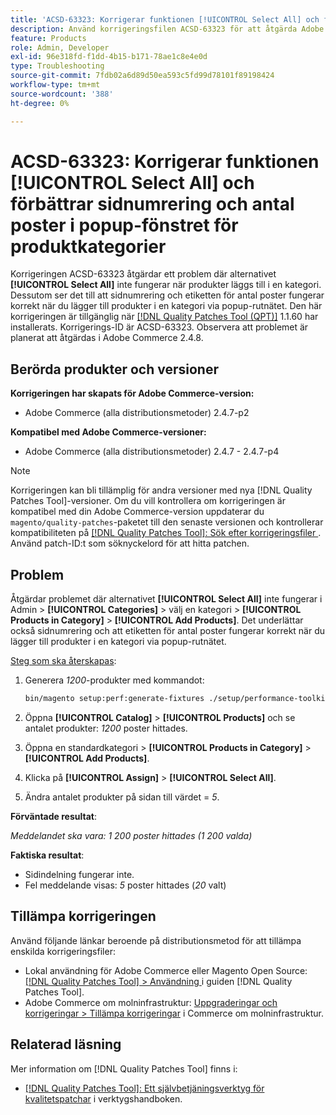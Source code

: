 ```yaml
---
title: 'ACSD-63323: Korrigerar funktionen [!UICONTROL Select All] och förbättrar sidnumrering och antal poster i popup-fönstret för produktkategorier'
description: Använd korrigeringsfilen ACSD-63323 för att åtgärda Adobe Commerce-problemet där alternativet [!UICONTROL Select All] inte fungerar när du lägger till produkter i en kategori. Dessutom ser det till att sidnumrering och etiketten för antal poster fungerar korrekt när du lägger till produkter i en kategori via popup-rutnätet.
feature: Products
role: Admin, Developer
exl-id: 96e318fd-f1dd-4b15-b171-78ae1c8e4e0d
type: Troubleshooting
source-git-commit: 7fdb02a6d89d50ea593c5fd99d78101f89198424
workflow-type: tm+mt
source-wordcount: '388'
ht-degree: 0%

---
```


# ACSD-63323: Korrigerar funktionen [!UICONTROL Select All] och förbättrar sidnumrering och antal poster i popup-fönstret för produktkategorier

Korrigeringen ACSD-63323 åtgärdar ett problem där alternativet **[!UICONTROL Select All]** inte fungerar när produkter läggs till i en kategori. Dessutom ser det till att sidnumrering och etiketten för antal poster fungerar korrekt när du lägger till produkter i en kategori via popup-rutnätet. Den här korrigeringen är tillgänglig när [[!DNL Quality Patches Tool (QPT)]](/help/tools/quality-patches-tool/quality-patches-tool-to-self-serve-quality-patches.md) 1.1.60 har installerats. Korrigerings-ID är ACSD-63323. Observera att problemet är planerat att åtgärdas i Adobe Commerce 2.4.8.

## Berörda produkter och versioner

**Korrigeringen har skapats för Adobe Commerce-version:**
* Adobe Commerce (alla distributionsmetoder) 2.4.7-p2

**Kompatibel med Adobe Commerce-versioner:**
* Adobe Commerce (alla distributionsmetoder) 2.4.7 - 2.4.7-p4

>[!NOTE]
>
>Korrigeringen kan bli tillämplig för andra versioner med nya [!DNL Quality Patches Tool]-versioner. Om du vill kontrollera om korrigeringen är kompatibel med din Adobe Commerce-version uppdaterar du `magento/quality-patches`-paketet till den senaste versionen och kontrollerar kompatibiliteten på [[!DNL Quality Patches Tool]: Sök efter korrigeringsfiler ](https://experienceleague.adobe.com/tools/commerce-quality-patches/index.html?lang=sv-SE). Använd patch-ID:t som söknyckelord för att hitta patchen.

## Problem

Åtgärdar problemet där alternativet **[!UICONTROL Select All]** inte fungerar i Admin > **[!UICONTROL Categories]** > välj en kategori > **[!UICONTROL Products in Category]** > **[!UICONTROL Add Products]**. Det underlättar också sidnumrering och att etiketten för antal poster fungerar korrekt när du lägger till produkter i en kategori via popup-rutnätet.


<u>Steg som ska återskapas</u>:

1. Generera *1200*-produkter med kommandot:

   ```bash
   bin/magento setup:perf:generate-fixtures ./setup/performance-toolkit/profiles/ce/small.xml
   ```

1. Öppna **[!UICONTROL Catalog]** > **[!UICONTROL Products]** och se antalet produkter: *1200* poster hittades.
1. Öppna en standardkategori > **[!UICONTROL Products in Category]** > **[!UICONTROL Add Products]**.
1. Klicka på **[!UICONTROL Assign]** > **[!UICONTROL Select All]**.
1. Ändra antalet produkter på sidan till värdet = *5*.


**Förväntade resultat**:

*Meddelandet ska vara: 1 200 poster hittades (1 200 valda)*

**Faktiska resultat**:

* Sidindelning fungerar inte.
* Fel meddelande visas: *5* poster hittades (*20* valt)

## Tillämpa korrigeringen

Använd följande länkar beroende på distributionsmetod för att tillämpa enskilda korrigeringsfiler:

* Lokal användning för Adobe Commerce eller Magento Open Source: [[!DNL Quality Patches Tool] > Användning ](/help/tools/quality-patches-tool/usage.md) i guiden [!DNL Quality Patches Tool].
* Adobe Commerce om molninfrastruktur: [Uppgraderingar och korrigeringar > Tillämpa korrigeringar](https://experienceleague.adobe.com/docs/commerce-cloud-service/user-guide/develop/upgrade/apply-patches.html?lang=sv-SE) i Commerce om molninfrastruktur.


## Relaterad läsning

Mer information om [!DNL Quality Patches Tool] finns i:

* [[!DNL Quality Patches Tool]: Ett självbetjäningsverktyg för kvalitetspatchar](/help/tools/quality-patches-tool/quality-patches-tool-to-self-serve-quality-patches.md) i verktygshandboken.

